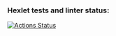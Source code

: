 ### Hexlet tests and linter status:
[![Actions Status](https://github.com/dmitriy617/data-analytics-project-100/actions/workflows/hexlet-check.yml/badge.svg)](https://github.com/dmitriy617/data-analytics-project-100/actions)